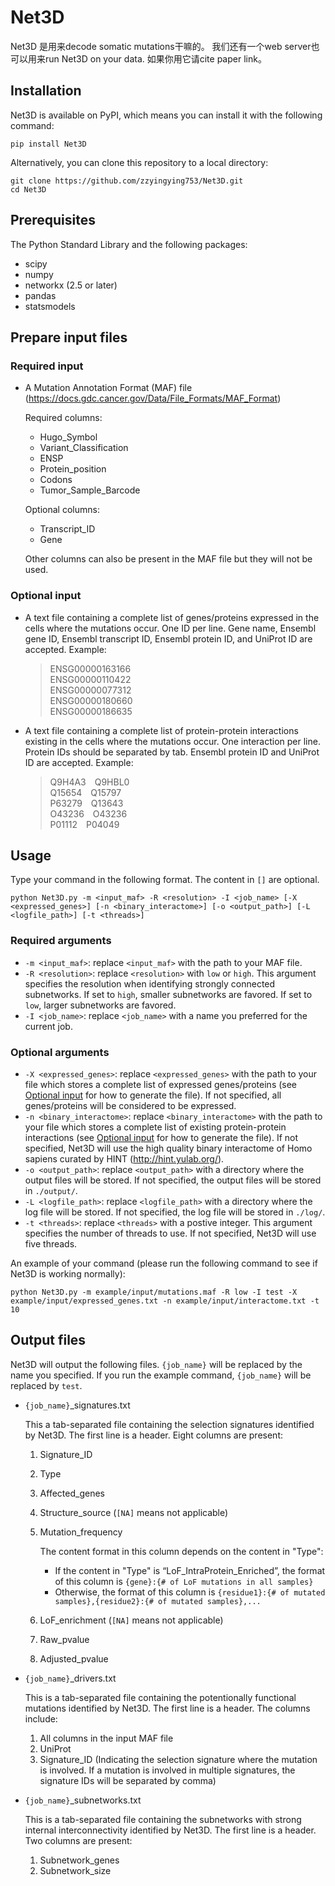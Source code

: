 # Net3D
Net3D 是用来decode somatic mutations干嘛的。 我们还有一个web server也可以用来run Net3D on your data. 如果你用它请cite paper link。

## Installation
Net3D is available on PyPI, which means you can install it with the following command:

	pip install Net3D

Alternatively, you can clone this repository to a local directory:

	git clone https://github.com/zzyingying753/Net3D.git
	cd Net3D

## Prerequisites
The Python Standard Library and the following packages:
- scipy
- numpy
- networkx (2.5 or later)
- pandas
- statsmodels

## Prepare input files
### Required input
- A Mutation Annotation Format (MAF) file (https://docs.gdc.cancer.gov/Data/File_Formats/MAF_Format)

	Required columns:
	<ul>
	<li>Hugo_Symbol</li>
	<li>Variant_Classification</li>
	<li>ENSP</li>
	<li>Protein_position</li>
	<li>Codons</li>
	<li>Tumor_Sample_Barcode</li>
	</ul>
	
	Optional columns:
	<ul>
	<li>Transcript_ID</li>
	<li>Gene</li>
	</ul>

	Other columns can also be present in the MAF file but they will not be used. 

### Optional input
- A text file containing a complete list of genes/proteins expressed in the cells where the mutations occur. One ID per line. Gene name, Ensembl gene ID, Ensembl transcript ID, Ensembl protein ID, and UniProt ID are accepted. Example:

	>ENSG00000163166<br>
	>ENSG00000110422<br>
	>ENSG00000077312<br>
	>ENSG00000180660<br>
	>ENSG00000186635<br>

- A text file containing a complete list of protein-protein interactions existing in the cells where the mutations occur. One interaction per line. Protein IDs should be separated by tab. Ensembl protein ID and UniProt ID are accepted. Example:

	>Q9H4A3&emsp;Q9HBL0<br>
	>Q15654&emsp;Q15797<br>
	>P63279&emsp;Q13643<br>
	>O43236&emsp;O43236<br>
	>P01112&emsp;P04049<br>

## Usage
Type your command in the following format. The content in `[]` are optional.

	python Net3D.py -m <input_maf> -R <resolution> -I <job_name> [-X <expressed_genes>] [-n <binary_interactome>] [-o <output_path>] [-L <logfile_path>] [-t <threads>]

### Required arguments
- `-m <input_maf>`: replace `<input_maf>` with the path to your MAF file.
- `-R <resolution>`: replace `<resolution>` with `low` or `high`. This argument specifies the resolution when identifying strongly connected subnetworks. If set to `high`, smaller subnetworks are favored. If set to `low`, larger subnetworks are favored.
- `-I <job_name>`: replace `<job_name>` with a name you preferred for the current job.

### Optional arguments
- `-X <expressed_genes>`: replace `<expressed_genes>` with the path to your file which stores a complete list of expressed genes/proteins (see [Optional input](#optional-input) for how to generate the file). If not specified, all genes/proteins will be considered to be expressed.
- `-n <binary_interactome>`: replace `<binary_interactome>` with the path to your file which stores a complete list of existing protein-protein interactions (see [Optional input](#optional-input) for how to generate the file). If not specified, Net3D will use the high quality binary interactome of Homo sapiens curated by HINT (http://hint.yulab.org/).
- `-o <output_path>`: replace `<output_path>` with a directory where the output files will be stored. If not specified, the output files will be stored in `./output/`.
- `-L <logfile_path>`: replace `<logfile_path>` with a directory where the log file will be stored. If not specified, the log file will be stored in `./log/`.
- `-t <threads>`: replace `<threads>` with a postive integer. This argument specifies the number of threads to use. If not specified, Net3D will use five threads.
	
An example of your command (please run the following command to see if Net3D is working normally):

	python Net3D.py -m example/input/mutations.maf -R low -I test -X example/input/expressed_genes.txt -n example/input/interactome.txt -t 10

## Output files
Net3D will output the following files. `{job_name}` will be replaced by the name you specified. If you run the example command, `{job_name}` will be replaced by `test`. 
- `{job_name}`_signatures.txt

	This a tab-separated file containing the selection signatures identified by Net3D. The first line is a header. Eight columns are present:
	1. Signature_ID
	2. Type
	4. Affected_genes
	5. Structure_source (`[NA]` means not applicable)
	6. Mutation_frequency 

		The content format in this column depends on the content in "Type":
		- If the content in "Type" is “LoF_IntraProtein_Enriched”, the format of this column is `{gene}:{# of LoF mutations in all samples}`
		- Otherwise, the format of this column is `{residue1}:{# of mutated samples},{residue2}:{# of mutated samples},...`
	9. LoF_enrichment (`[NA]` means not applicable)
	10. Raw_pvalue
	11. Adjusted_pvalue

- `{job_name}`_drivers.txt

	This is a tab-separated file containing the potentionally functional mutations identified by Net3D. The first line is a header. The columns include:
	1. All columns in the input MAF file
	2. UniProt
	3. Signature_ID (Indicating the selection signature where the mutation is involved. If a mutation is involved in multiple signatures, the signature IDs will be separated by comma)

- `{job_name}`_subnetworks.txt

	This is a tab-separated file containing the subnetworks with strong internal interconnectivity identified by Net3D. The first line is a header. Two columns are present:
	1. Subnetwork_genes	
	2. Subnetwork_size


